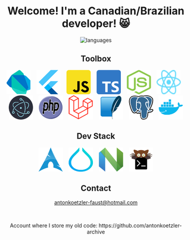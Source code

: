 <h1 align='center'>Welcome! I'm a Canadian/Brazilian developer! 😸</h1>

<p align='center'>
  <img
    src='https://github-readme-stats.vercel.app/api/top-langs/?username=antonkoetzler&theme=tokyonight&show_icons=true&hide_border=false&layout=compact'
    alt='languages'
  />
</p>

<h2 align='center'>Toolbox</h2>
<p align='center'>
  <img src='img/dart.svg' width=65 height=65 alt='dart' />&nbsp;&nbsp;&nbsp;
  <img src='img/flutter.svg' width=65 height=65 alt='flutter' />&nbsp;&nbsp;&nbsp;
  <img src='img/javascript.png' width=65 height=65 alt='javascript' />&nbsp;&nbsp;&nbsp;
  <img src='img/typescript.svg' width=65 height=65 alt='typescript' />&nbsp;&nbsp;&nbsp;
  <img src='img/node.png' width=65 height=65 alt='node' />&nbsp;&nbsp;&nbsp;
  <img src='img/react.svg' width=65 height=65 alt='react' />&nbsp;&nbsp;&nbsp;
  <img src='img/electron.svg' width=65 height=65 alt='electron' />&nbsp;&nbsp;&nbsp;
  <img src='img/php.svg' width=65 height=65 alt='php' />&nbsp;&nbsp;&nbsp;
  <img src='img/laravel.svg' width=65 height=65 alt='laravel' />&nbsp;&nbsp;&nbsp;
  <img src='img/sqlite.svg' width=65 height=65 alt='sqlite' />&nbsp;&nbsp;&nbsp;
  <img src='img/postgres.svg' width=65 height=65 alt='postgres' />&nbsp;&nbsp;&nbsp;
  <img src='img/docker.svg' width=65 height=65 alt='docker' />
</p>

<h2 align='center'>Dev Stack</h2>
<p align='center'>
  <img src='img/arch.svg' width=65 height=65 alt='arch' />&nbsp;&nbsp;&nbsp;
  <img src='img/hyprland.svg' width=65 height=65 alt='hyprland' />&nbsp;&nbsp;&nbsp;
  <img src='img/neovim.svg' width=65 height=65 alt='neovim' />&nbsp;&nbsp;&nbsp;
  <img src='img/kitty.png' width=65 height=65 alt='kitty' />
</p>

<h2 align='center'>Contact</h2>

<p align='center'><a href='mailto:antonkoetzler-faust@hotmail.com'>antonkoetzler-faust@hotmail.com</a></p>

<p>&nbsp;</p>

<p align='center'>Account where I store my old code: https://github.com/antonkoetzler-archive</p>
